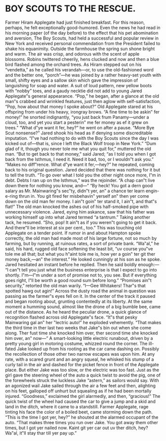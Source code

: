# BOY SCOUTS TO THE RESCUE.
Farmer Hiram Applegate had just finished breakfast. For this
reason, perhaps, he felt exceptionally good-humored. Even the
news he had read in his morning paper (of the day before) to the
effect that his pet abomination and aversion, The Boy Scouts, had
held a successful and popular review in New York and received
personal commendation from the President failed to shake his
equanimity.
Outside the farmhouse the spring sun shone bright and warm. The
air was crisp, and odorous with the scent of apple blossoms.
Robins twittered cheerily, hens clucked and now and then a blue
bird flashed among the orchard trees.
As Hiram stepped out on his “vendetta,” as he called his
verandah—or, to use the old-fashioned word and the better one,
“porch”—he was joined by a rather heavy-set youth with small, 
shifty eyes and a sallow skin which gave the impression of
languishing for soap and water. A suit of loud pattern, new yellow
boots with “nobby” toes, and a gaudy necktie did not add to young
Jared Applegate‟s general appearance.
“Pop,” he began, after a glance at the old man‟s crabbed and
wrinkled features, just then aglow with self-satisfaction, “Pop, how
about that money I spoke about?”
Old Applegate stared at his offspring from under his heavy, irongray brows.
“A fine time to be askin‟ fer money!” he snorted indignantly, “you
just back frum Panamy—under a cloud, too, and yet you start a
pesterin‟ me fer money as ef it grew on trees.”
“What d‟ye want it fer, hey?” he went on after a pause. “More Bye
Scut nonsense?”
Jared shook his head as if denying some discreditable imputation.
“I‟ve had nothing to do with the Boy Scouts since the day I was
kicked out of—that is, since I left the Black Wolf troop in New
York.”
“Dum glad of it, though you never tole me what you quit for,”
muttered the old man.
“But to get back to that money,” said Jared; “as I told you when I
got back from the Isthmus, I need it. Need it bad, too, or I wouldn‟t
ask you.”
“Makes no diff‟rence. What d‟ye want it fer,—hey?” he repeated,
coming back to his original question.
Jared decided that there was nothing for it but to tell the truth.
“To go over what I told you the other night once more, I‟m in debt.
Debts I ran up on the Isthmus,” was the rejoinder. “A chap can‟t
live down there for nothing you know, and—”
“By heck! You got a dern good salary as Mr. Mainwaring‟s sec‟ty,
didn‟t yer, an‟ a chance ter learn engin-e-ring thrun in. You git
fired fer misbehavin‟ yerself an‟ then yer come down on the old
man fer money. I ain‟t goin‟ ter stand it, I ain‟t, and that‟s flat!”
The old man knocked the ashes out of his half-smoked pipe with
unnecessary violence. Jared, eying him askance, saw that his father
was working himself up into what Jared termed “a tantrum.”
Taking another tack, he resumed.
“Sho, pop! It ain‟t as if you weren‟t going to get it back. And
there‟ll be interest at six per cent., too.”
This was touching old Applegate on a tender point. If rumor in and
about Hampton spoke correctly, the old man had made most of his
large fortune, not so much by farming, but by running, at ruinous
rates, a sort of private bank.
“Wa‟al,” he said, his hard, rugged old face softening the least bit,
“uv course you‟ve tole me all that; but what you h‟aint tole me is,
how yer a goin‟ ter git ther money back,—an‟ the interest.”
He looked cunningly at his son as he spoke. Jared hesitated an
instant before he replied. Then he said boldly enough:—
“I can‟t tell you just what the business enterprise is that I expect to
go into shortly. I‟m—I‟m under a sort of promise not to, you see.
But if everything goes right, I‟ll be worth a good round sum before 
long.”
“Promises ain‟t security,” retorted the old man warily. “I—Gee
Whitakers! Thar‟s that spotted hawg out agin!”
Across the dusty road the animal in question was passing as the
farmer‟s eyes fell on it. In the center of the track it paused and
began rooting about, grunting contentedly at its liberty.
At the same moment a humming sound, almost like the drone of a
big bumble bee, came out of the distance. As he heard the peculiar
drone, a quick glance of recognition flashed across old Applegate‟s
face.
“It‟s that pesky Mainwaring gal an‟ her ‟lectric auto!” he exploded
vehemently. “That makes the third time in ther last two weeks that
Jake‟s bin out when she come along. Ther fust time she knocked
him over, ther second time she knocked him over, an‟ now—”
A smart-looking little electric runabout, driven by a pretty young
girl in motoring costume, whizzed round the corner. The ill-fated
Jake looked up from his rooting as the car came dashing on.
Possibly the recollection of those other two narrow escapes was
upon him. At any rate, with a scared grunt and an angry squeal, he
whisked his stump of a curly tail in the air and dashed for the
picket fence in front of the Applegate place.
But either Jake was too slow, or the electric was too fast. Just as
the girl gave the steering wheel of the auto a quick twist to avoid
the pig, one of the forewheels struck the luckless Jake “astern,” as
sailors would say.
With an agonized wail Jake sailed through the air a few feet and
then, alighting on his feet, galloped off unhurt but squealing as if 
he had been mortally injured.
“Goodness,” exclaimed the girl alarmedly, and then, “gracious!”
The quick twist of the wheel had caused the car to give a jump and
a skid and land in the ditch, where it came to a standstill. Farmer
Applegate, rage tinting his face the color of a boiled beet, came
storming down the path.
“This is the time I got yer, hey?” he shouted at the alarmed
occupant of the auto. “That makes three times you run over Jake.
You got away them other times, but I got yer nailed now. Kaint git
yer car out uv ther ditch, hey? Wa‟al, it‟ll stay thar till yer pay up.”
